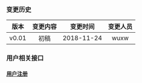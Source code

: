 ### 变更历史
版本|变更内容|变更时间|变更人员
:-: | :-: | :-: | :-:
v0.01|初稿|2018-11-24|wuxw

### 用户相关接口

#### [用户注册](user/register.md)